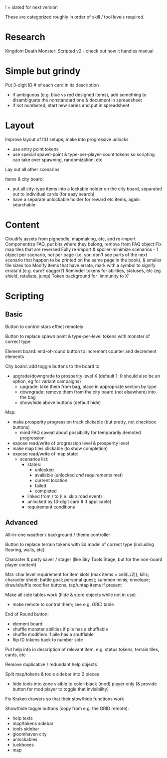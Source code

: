 ! = slated for next version

These are categorized roughly in order of skill / tool levels required.

# Research

Kingdom Death Monster: Scripted v2 - check out how it handles manual


# Simple but grindy

Put 3-digit ID # of each card in its description
- if ambiguous (e.g. blue vs red designed items), add something to disambiguate the nonstandard one & document in spreadsheet
- if not numbered, start new series and put in spreadsheet


# Layout

Improve layout of ItU setups; make into progressive unlocks
- use entry point tokens
- use special spawn-point & type-per-player-count tokens so scripting can take over spawning, randomization, etc

Lay out all other scenarios

Items & city board:
* put all city-type items into a lockable holder on the city board, separated out to individual cards (for easy search)
* have a separate unlockable holder for reward etc items, again searchable


# Content

Cloudify assets from pigneedle, mapmaking, etc, and re-import
Componentize FAQ, put bits where they belong, remove from FAQ object
Fix map tiles that are reversed
Fully re-import & spoiler-minimize scenarios - 1 object per scenario, not per page (i.e. you don't see parts of the next scenario that happen to be printed on the same page in the book), & smaller file sizes too
Modify items that have errata, mark with a symbol to signify errata'd (e.g. euro? dagger?)
Reminder tokens for abilities, statuses, etc (eg shield, retaliate, jump)
Token background for 'immunity to X'


# Scripting

## Basic

Button to control stars effect remotely

Button to replace spawn point & type-per-level tokens with monster of correct type

Element board: end-of-round button to increment counter and decrement elements

City board: add toggle buttons to the board to
* upgrade/downgrade to prosperity level X (default 1; 0 should also be an option, eg for variant campaigns)
  * upgrade: take them from bag, place in appropriate section by type
  * downgrade: remove them from the city board (not elsewhere) into the bag
  * show/hide above buttons (default hide)

Map:
* make prosperity progression track clickable (but pretty, not checkbox buttons)
  * mind FAQ caveat about possibility for temporarily demoted progression
* expose read/write of progression level & prosperity level
* make map tiles clickable (to show completion)
* expose read/write of map state:
  * scenarios list:
    * states:
      * unlocked
      * available (unlocked *and* requirements met)
      * current location
      * failed
      * completed
    * linked from / to (i.e. skip road event)
    * unlocked by (3-digit card # if applicable)
    * requirement conditions


## Advanced


All-in-one weather / background / theme controller

Button to replace terrain tokens with 3d model of correct type (including flooring, walls, etc)

Character & party saver / stager (like Sky Tools Stage, but for the non-board player content)

Mat: char level requirement for item slots (max items = ceil(L/2)); kills; character sheet; battle goal; personal quest; summon minis; envelope; draw/shuffle modifier buttons; tap/untap items if present

Make all side tables work (hide & store objects while not in use)
  * make remote to control them; see e.g. GRID table

End of Round button:
- element board
- shuffle monster abilities if pile has a shufflable
- shuffle modifiers if pile has a shufflable
- flip ID tokens back to number side




Put help info in description of relevant item, e.g. status tokens, terrain tiles, cards, etc

Remove duplicative / redundant help objects

Split map/tokens & tools sidebar into 2 pieces
- hide tools into zone visible to color-black (mod) player only (& provide button for mod player to toggle that invisibility)

Fix Kraken drawers so that their stow/hide functions work

Show/hide toggle buttons (copy from e.g. the GRID remote):
- help texts
- map/tokens sidebar
- tools sidebar
- gloomhaven city
- unlockables
- tuckboxes
- map
